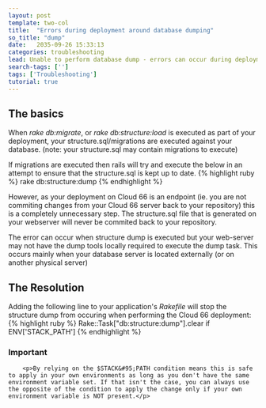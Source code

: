 ```yaml
---
layout: post
template: two-col
title:  "Errors during deployment around database dumping"
so_title: "dump"
date:   2035-09-26 15:33:13
categories: troubleshooting
lead: Unable to perform database dump - errors can occur during deployment if your database is on a standalone or external server AND your db schema is sql based (structure.sql) due to db dump tools missing on the webserver
search-tags: ['']
tags: ['Troubleshooting']
tutorial: true
---
```



## The basics
When *rake db:migrate*, or *rake db:structure:load* is executed as part of your deployment, your structure.sql/migrations are executed against your database.
(note: your structure.sql may contain migrations to execute)

If migrations are executed then rails will try and execute the below in an attempt to ensure that the structure.sql is kept up to date.
{% highlight ruby %}
rake db:structure:dump
{% endhighlight %}

However, as your deployment on Cloud 66 is an endpoint (ie. you are not commiting changes from your Cloud 66 server back to your repository) this is a completely unnecessary step.
The structure.sql file that is generated on your webserver will never be commited back to your repository.

The error can occur when structure dump is executed but your web-server may not have the dump tools locally required to execute the dump task.
This occurs mainly when your database server is located externally (or on another physical server)

## The Resolution

Adding the following line to your application's *Rakefile* will stop the structure dump from occuring when performing the Cloud 66 deployment:
{% highlight ruby %}
Rake::Task["db:structure:dump"].clear if ENV['STACK_PATH']
{% endhighlight %}

<div class="notice">
	<h3>Important</h3>

		<p>By relying on the $STACK&#95;PATH condition means this is safe to apply in your own environments as long as you don't have the same environment variable set. If that isn't the case, you can always use the opposite of the condition to apply the change only if your own environment variable is NOT present.</p>
</div>
